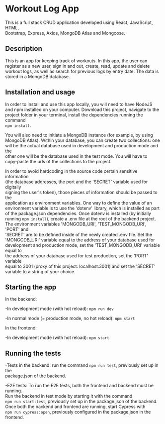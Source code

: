 # Workout Log App

This is a full stack CRUD application developed using React, JavaScript, HTML,  
Bootstrap, Express, Axios, MongoDB Atlas and Mongoose.

## Description

This is an app for keeping track of workouts. In this app, the user can  
register as a new user, sign in and out, create, read, update and delete  
workout logs, as well as search for previous logs by entry date. The data is  
stored in a MongoDB database.

## Installation and usage

In order to install and use this app locally, you will need to have NodeJS  
and npm installed on your computer. Download this project, navigate to the  
project folder in your terminal, install the dependencies running the command  
`npm install`.

You will also need to initiate a MongoDB instance (for example, by using  
MongoDB Atlas). Within your database, you can create two collections: one  
will be the actual database used in development and production mode and the  
other one will be the database used in the test mode. You will have to  
copy-paste the urls of the collections to the project.

In order to avoid hardcoding in the source code certain sensitive information  
(the database addresses, the port and the 'SECRET' variable used for digitally  
signing the user's token), those pieces of information should be passed to the  
application as environment variables. One way to define the value of an  
environment variable is to use the 'dotenv' library, which is installed as part  
of the package.json dependencies. Once dotenv is installed (by initially  
running `npm install`), create a .env file at the root of the backend project.  
The environment variables 'MONGODB_URI', 'TEST_MONGODB_URI', 'PORT' and  
'SECRET' are to be defined inside of the newly created .env file. Set the  
'MONGODB_URI' variable equal to the address of your database used for  
development and production mode, set the 'TEST_MONGODB_URI' variable equal to  
the address of your database used for test production, set the 'PORT' variable  
equal to 3001 (proxy of this project: localhost:3001) and set the 'SECRET'  
variable to a string of your choice.

## Starting the app

In the backend:

-In development mode (with hot reload): `npm run dev`

-In normal mode (= production mode, no hot reload): `npm start`

In the frontend:

-In development mode (with hot reload): `npm start`

## Running the tests

-Tests in the backend: run the command `npm run test`, previously set up in the  
package.json of the backend.

-E2E tests: To run the E2E tests, both the frontend and backend must be running.  
Run the backend in test mode by starting it with the command  
`npm run start:test`, previously set up in the package.json of the backend.  
Once both the backend and frontend are running, start Cypress with  
`npm run cypress:open`, previously configured in the package.json in the  
frontend.

